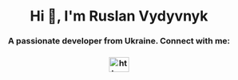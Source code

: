 <h1 align="center">Hi 👋, I'm Ruslan Vydyvnyk</h1>
<h3 align="center">A passionate developer from Ukraine. Connect with me:</h3>
<h3 align="center">
<a href="https://www.linkedin.com/in/ruslan-vydyvnyk/" target="_blank"><img align="center" src="https://raw.githubusercontent.com/rahuldkjain/github-profile-readme-generator/master/src/images/icons/Social/linked-in-alt.svg" alt="https://www.linkedin.com/in/ruslan-vydyvnyk/" height="30" width="40" /></a>
</h3>




